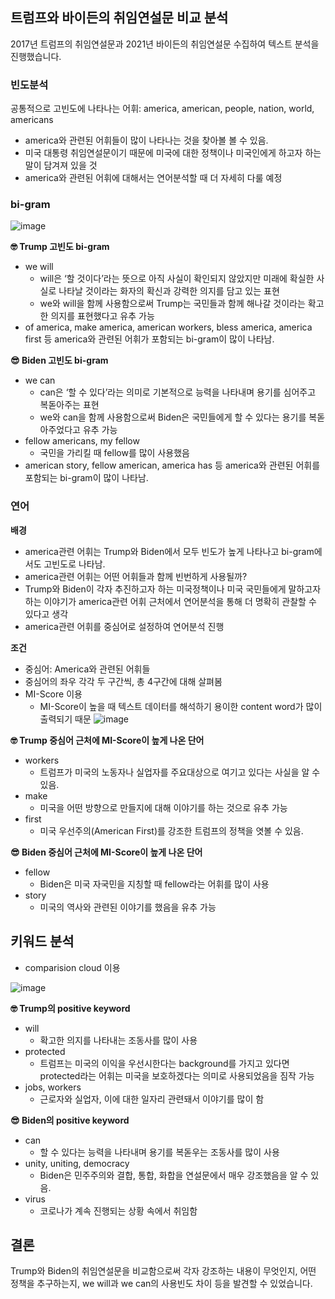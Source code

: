 ## 트럼프와 바이든의 취임연설문 비교 분석 
2017년 트럼프의 취임연설문과 2021년 바이든의 취임연설문 수집하여 텍스트 분석을 진행했습니다.

### 빈도분석
공통적으로 고빈도에 나타나는 어휘: america, american, people, nation, world, americans
- america와 관련된 어휘들이 많이 나타나는 것을 찾아볼 볼 수 있음.
- 미국 대통령 취임연설문이기 때문에 미국에 대한 정책이나 미국인에게 하고자 하는 말이 담겨져 있을 것
- america와 관련된 어휘에 대해서는 연어분석할 때 더 자세히 다룰 예정
### bi-gram
![image](https://user-images.githubusercontent.com/91619301/204523339-f89269d4-c848-4554-875c-6ef8d106a947.png)

**🤓 Trump 고빈도 bi-gram**
- we will
  - will은 ‘할 것이다’라는 뜻으로 아직 사실이 확인되지 않았지만 미래에 확실한 사실로 나타날 것이라는 화자의 확신과 강력한 의지를 담고 있는 표현
  - we와 will을 함께 사용함으로써 Trump는 국민들과 함께 해나갈 것이라는 확고한 의지를 표현했다고 유추 가능
- of america, make america, american workers, bless america, america first 등 america와 관련된 어휘가 포함되는 bi-gram이 많이 나타남.

**😎 Biden 고빈도 bi-gram**
- we can
  - can은 ‘할 수 있다’라는 의미로 기본적으로 능력을 나타내며 용기를 심어주고 복돋아주는 표현
  - we와 can을 함께 사용함으로써 Biden은 국민들에게 할 수 있다는 용기를 복돋아주었다고 유추 가능
- fellow americans, my fellow
  - 국민을 가리킬 때 fellow를 많이 사용했음
- american story, fellow american, america has 등 america와 관련된 어휘를 포함되는 bi-gram이 많이 나타남.


### 연어
**배경**
- america관련 어휘는 Trump와 Biden에서 모두 빈도가 높게 나타나고 bi-gram에서도 고빈도로 나타남.
- america관련 어휘는 어떤 어휘들과 함께 빈번하게 사용될까?
- Trump와 Biden이 각자 추진하고자 하는 미국정책이나 미국 국민들에게 말하고자 하는 이야기가 america관련 어휘 근처에서 연어분석을 통해 더 명확히 관찰할 수 있다고 생각
- america관련 어휘를 중심어로 설정하여 연어분석 진행

**조건**
- 중심어: America와 관련된 어휘들
- 중심어의 좌우 각각 두 구간씩, 총 4구간에 대해 살펴봄
- MI-Score 이용
  - MI-Score이 높을 때 텍스트 데이터를 해석하기 용이한 content word가 많이 출력되기 때문
![image](https://user-images.githubusercontent.com/91619301/204523671-7f3d5d53-caac-49d4-9810-712ed9311e09.png)

**🤓 Trump 중심어 근처에 MI-Score이 높게 나온 단어**

- workers
  - 트럼프가 미국의 노동자나 실업자를 주요대상으로 여기고 있다는 사실을 알 수 있음.
- make
  - 미국을 어떤 방향으로 만들지에 대해 이야기를 하는 것으로 유추 가능
- first
  - 미국 우선주의(American First)를 강조한 트럼프의 정책을 엿볼 수 있음.

**😎 Biden 중심어 근처에 MI-Score이 높게 나온 단어**

- fellow
  - Biden은 미국 자국민을 지칭할 때 fellow라는 어휘를 많이 사용
- story
  - 미국의 역사와 관련된 이야기를 했음을 유추 가능

## 키워드 분석
- comparision cloud 이용

![image](https://user-images.githubusercontent.com/91619301/204523779-de533247-c4c2-4d54-8589-c2f5f79a2644.png)

**🤓 Trump의 positive keyword**

- will
  - 확고한 의지를 나타내는 조동사를 많이 사용
- protected
  - 트럼프는 미국의 이익을 우선시한다는 background를 가지고 있다면 protected라는 어휘는 미국을 보호하겠다는 의미로 사용되었음을 짐작 가능
- jobs, workers
  - 근로자와 실업자, 이에 대한 일자리 관련돼서 이야기를 많이 함

**😎 Biden의 positive keyword**

- can
  - 할 수 있다는 능력을 나타내며 용기를 복돋우는 조동사를 많이 사용
- unity, uniting, democracy
  - Biden은 민주주의와 결합, 통합, 화합을 연설문에서 매우 강조했음을 알 수 있음.
- virus
  -  코로나가 계속 진행되는 상황 속에서 취임함

## 결론
Trump와 Biden의 취임연설문을 비교함으로써 각자 강조하는 내용이 무엇인지, 어떤 정책을 추구하는지, we will과 we can의 사용빈도 차이 등을 발견할 수 있었습니다.
